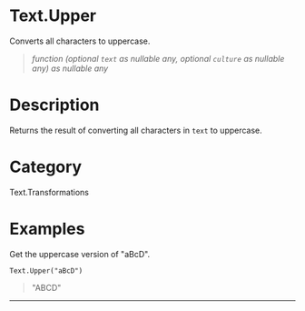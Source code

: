﻿# Text.Upper
Converts all characters to uppercase.
> _function (optional <code>text</code> as nullable any, optional <code>culture</code> as nullable any) as nullable any_
# Description 
Returns the result of converting all characters in <code>text</code> to uppercase.

# Category 
Text.Transformations
# Examples 
Get the uppercase version of "aBcD".
```
Text.Upper("aBcD")
```
> "ABCD"
***

